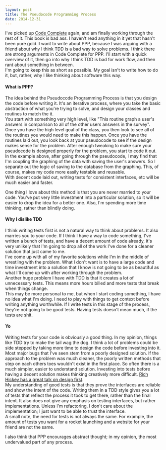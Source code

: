 ```yaml
---
layout: post
title: The Pseudocode Programming Process
date: 2014-12-31
---
```


I've picked up [Code Complete](http://www.amazon.com/Code-Complete-Practical-Handbook-Construction/dp/0735619670) again, and am finally working through the rest of it. This book is bad ass. I haven't read anything in it yet that hasn't been pure gold. I want to write about PPP, because I was arguing with a friend about why I think TDD is a bad way to solve problems. I think there are strong arguments in Code Complete for PPP. I'll start with a quick overview of it, then go into why I think TDD is bad for work flow, and then rant about something in between.  
I'm going to keep this as short as possible. My goal isn't to write how to do it, but, rather, why I like thinking about software this way.

#### What is PPP?

The idea behind the Pseudocode Programming Process is that you design the code before writing it. It's an iterative process, where you take the basic abstraction of what you're trying to solve, and design your classes and routines to match the it.  
You start with something very high level, like "This routine graph a user's answers in comparison to all of the other users answers in the survey".  
Once you have the high level goal of the class, you then look to see all of the routines you would need to make this happen. Once you have the routines laid out, you look back at your pseudocode to see if the design makes sense for the problem. After enough tweaking to make sure your pseudocode is designed properly for the problem, you start to code it out.  
In the example above, after going through the pseudocode, I may find that I'm coupling the graphing of the data with saving the user's answers. So I separate out the logic of saving to the database from the graphing. This, of course, makes my code more easily testable and reusable.  
With decent code laid out, writing tests for consistent interfaces, etc will be much easier and faster.

One thing I love about this method is that you are never married to your code. You've put very little investment into a particular solution, so it will be easier to drop the idea for a better one. Also, I'm spending more time thinking, rather than blindly doing.

#### Why I dislike TDD

I think writing tests first is not a natural way to think about problems. It also marries you to your code. If I think I have a way to code something, I've written a bunch of tests, and have a decent amount of code already, it's very unlikely that I'm going to drop all of the work I've done for a cleaner solution that just came to me.  
I've come up with all of my favorite solutions while I'm in the middle of wrestling with the problem. What I don't want is to have a large code and time investment into a solution that I know is not going to be as beautiful as what I'll come up with after working through the problem.  
Another huge problem I have with TDD is that it creates a lot of unnecessary tests. This means more hours billed and more tests that break when things change.  
This may be more personal to me, but when I start coding something, I have no idea what I'm doing. I need to play with things to get context before writing anything worthwhile. If I write tests in this stage of the process, they're not going to be good tests. Having tests doesn't mean much, if the tests are shit.

#### Yo

Writing tests for your code is obviously a good thing. In my opinion, things like TDD try to make the tail wag the dog. I think a lot of problems could be side stepped by taking more time to design the code before investing into it. Most major bugs that I've seen stem from a poorly designed solution. If the approach to the problem was much cleaner, the poorly written methods that step on each others toes wouldn't exist in the first place. So often there is a much simpler, easier to understand solution. Investing into tests before having a decent solution makes thinking creatively more difficult. [Rich Hickey has a great talk on design first](https://www.youtube.com/watch?v=f84n5oFoZBc).  
My understanding of good tests is that they prove the interfaces are reliable and show the intent of the code. Writing them in a TDD style gives you a lot of tests that reflect the process it took to get there, rather than the final intent. It also does not give any emphasis on testing interfaces, but rather implementations. Unless I'm refactoring, I don't care about the implementation; I just want to be able to trust the interface.  
A small note, the need for tests is not always the same. For example, the amount of tests you want for a rocket launching and a website for your friend are not the same.

I also think that PPP encourages abstract thought; in my opinion, the most undervalued part of any process.
